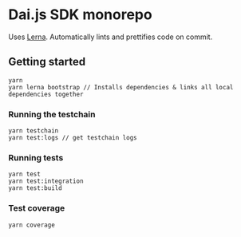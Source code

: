 # Dai.js SDK monorepo

Uses [Lerna](https://github.com/lerna/lerna). Automatically lints and prettifies
code on commit.

## Getting started

```
yarn
yarn lerna bootstrap // Installs dependencies & links all local dependencies together
```

### Running the testchain

```
yarn testchain
yarn test:logs // get testchain logs
```

### Running tests

```
yarn test
yarn test:integration
yarn test:build
```

### Test coverage

```
yarn coverage
```
